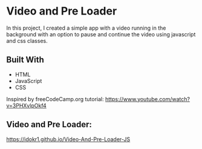# Video and Pre Loader
In this project, I created a simple app with a video running in the background with an option to pause and continue the video using javascript and css classes.

## Built With
- HTML
- JavaScript
- CSS

Inspired by freeCodeCamp.org tutorial:
https://www.youtube.com/watch?v=3PHXvlpOkf4


## Video and Pre Loader:
https://idokr1.github.io/Video-And-Pre-Loader-JS

